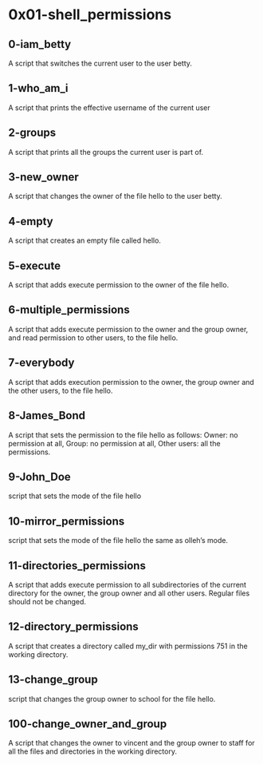 # 0x01-shell_permissions
## 0-iam_betty
A script that switches the current user to the user betty.
## 1-who_am_i
A script that prints the effective username of the current user
## 2-groups
A script that prints all the groups the current user is part of.
## 3-new_owner
A script that changes the owner of the file hello to the user betty.
## 4-empty
A script that creates an empty file called hello.
## 5-execute
A script that adds execute permission to the owner of the file hello.

## 6-multiple_permissions
A script that adds execute permission to the owner and the group owner, and read permission to other users, to the file hello.
## 7-everybody
A script that adds execution permission to the owner, the group owner and the other users, to the file hello.
## 8-James_Bond
A script that sets the permission to the file hello as follows: Owner: no permission at all, Group: no permission at all, Other users: all the permissions.
## 9-John_Doe
script that sets the mode of the file hello
## 10-mirror_permissions
script that sets the mode of the file hello the same as olleh’s mode.
## 11-directories_permissions
A script that adds execute permission to all subdirectories of the current directory for the owner, the group owner and all other users. Regular files should not be changed.
## 12-directory_permissions
A script that creates a directory called my_dir with permissions 751 in the working directory.
## 13-change_group
script that changes the group owner to school for the file hello.
## 100-change_owner_and_group
A script that changes the owner to vincent and the group owner to staff for all the files and directories in the working directory.
